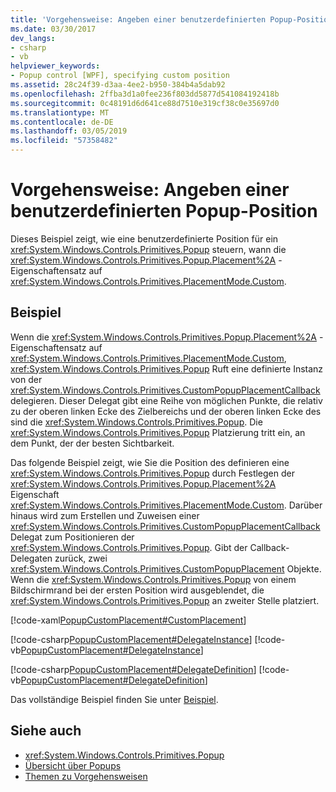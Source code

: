 ```yaml
---
title: 'Vorgehensweise: Angeben einer benutzerdefinierten Popup-Position'
ms.date: 03/30/2017
dev_langs:
- csharp
- vb
helpviewer_keywords:
- Popup control [WPF], specifying custom position
ms.assetid: 28c24f39-d3aa-4ee2-b950-384b4a5dab92
ms.openlocfilehash: 2ffba3d1a0fee236f803dd5877d541084192418b
ms.sourcegitcommit: 0c48191d6d641ce88d7510e319cf38c0e35697d0
ms.translationtype: MT
ms.contentlocale: de-DE
ms.lasthandoff: 03/05/2019
ms.locfileid: "57358482"
---
```

# <a name="how-to-specify-a-custom-popup-position"></a>Vorgehensweise: Angeben einer benutzerdefinierten Popup-Position
Dieses Beispiel zeigt, wie eine benutzerdefinierte Position für ein <xref:System.Windows.Controls.Primitives.Popup> steuern, wann die <xref:System.Windows.Controls.Primitives.Popup.Placement%2A> -Eigenschaftensatz auf <xref:System.Windows.Controls.Primitives.PlacementMode.Custom>.  
  
## <a name="example"></a>Beispiel  
 Wenn die <xref:System.Windows.Controls.Primitives.Popup.Placement%2A> -Eigenschaftensatz auf <xref:System.Windows.Controls.Primitives.PlacementMode.Custom>, <xref:System.Windows.Controls.Primitives.Popup> Ruft eine definierte Instanz von der <xref:System.Windows.Controls.Primitives.CustomPopupPlacementCallback> delegieren. Dieser Delegat gibt eine Reihe von möglichen Punkte, die relativ zu der oberen linken Ecke des Zielbereichs und der oberen linken Ecke des sind die <xref:System.Windows.Controls.Primitives.Popup>. Die <xref:System.Windows.Controls.Primitives.Popup> Platzierung tritt ein, an dem Punkt, der der besten Sichtbarkeit.  
  
 Das folgende Beispiel zeigt, wie Sie die Position des definieren eine <xref:System.Windows.Controls.Primitives.Popup> durch Festlegen der <xref:System.Windows.Controls.Primitives.Popup.Placement%2A> Eigenschaft <xref:System.Windows.Controls.Primitives.PlacementMode.Custom>. Darüber hinaus wird zum Erstellen und Zuweisen einer <xref:System.Windows.Controls.Primitives.CustomPopupPlacementCallback> Delegat zum Positionieren der <xref:System.Windows.Controls.Primitives.Popup>.  Gibt der Callback-Delegaten zurück, zwei <xref:System.Windows.Controls.Primitives.CustomPopupPlacement> Objekte.  Wenn die <xref:System.Windows.Controls.Primitives.Popup> von einem Bildschirmrand bei der ersten Position wird ausgeblendet, die <xref:System.Windows.Controls.Primitives.Popup> an zweiter Stelle platziert.  
  
 [!code-xaml[PopupCustomPlacement#CustomPlacement](~/samples/snippets/csharp/VS_Snippets_Wpf/PopupCustomPlacement/CSharp/Window1.xaml#customplacement)]  
  
 [!code-csharp[PopupCustomPlacement#DelegateInstance](~/samples/snippets/csharp/VS_Snippets_Wpf/PopupCustomPlacement/CSharp/Window1.xaml.cs#delegateinstance)]
 [!code-vb[PopupCustomPlacement#DelegateInstance](~/samples/snippets/visualbasic/VS_Snippets_Wpf/PopupCustomPlacement/visualbasic/window1.xaml.vb#delegateinstance)]  
  
 [!code-csharp[PopupCustomPlacement#DelegateDefinition](~/samples/snippets/csharp/VS_Snippets_Wpf/PopupCustomPlacement/CSharp/Window1.xaml.cs#delegatedefinition)]
 [!code-vb[PopupCustomPlacement#DelegateDefinition](~/samples/snippets/visualbasic/VS_Snippets_Wpf/PopupCustomPlacement/visualbasic/window1.xaml.vb#delegatedefinition)]  
  
 Das vollständige Beispiel finden Sie unter [Beispiel](https://go.microsoft.com/fwlink/?LinkID=160032).  
  
## <a name="see-also"></a>Siehe auch
- <xref:System.Windows.Controls.Primitives.Popup>
- [Übersicht über Popups](popup-overview.md)
- [Themen zu Vorgehensweisen](popup-how-to-topics.md)
